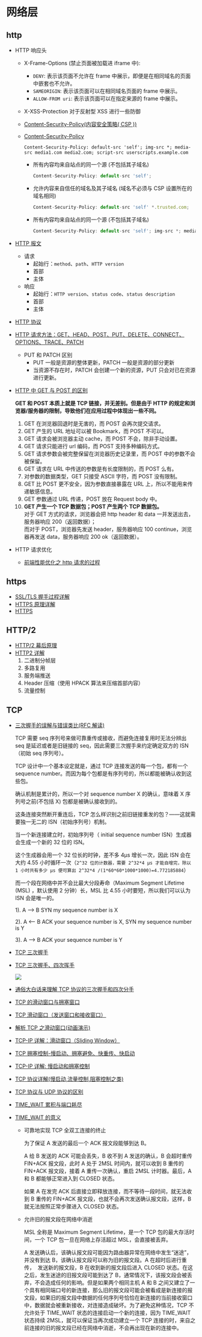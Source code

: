 # 网络层

## http

- HTTP 响应头

  - X-Frame-Options (禁止页面被加载进 iframe 中):
    - `DENY`: 表示该页面不允许在 frame 中展示，即便是在相同域名的页面中嵌套也不允许。
    - `SAMEORIGIN`: 表示该页面可以在相同域名页面的 frame 中展示。
    - `ALLOW-FROM uri`: 表示该页面可以在指定来源的 frame 中展示。
  - X-XSS-Protection 对于反射型 XSS 进行一些防御
  - [Content-Security-Policy(内容安全策略( CSP ))](https://developer.mozilla.org/zh-CN/docs/Web/HTTP/CSP)
  - [Content-Security-Policy](https://developer.mozilla.org/zh-CN/docs/Web/HTTP/Headers/Content-Security-Policy__by_cnvoid)

    `Content-Security-Policy: default-src 'self'; img-src *; media-src media1.com media2.com; script-src userscripts.example.com`

    - 所有内容均来自站点的同一个源 (不包括其子域名)

      ```js
      Content-Security-Policy: default-src 'self';
      ```

    - 允许内容来自信任的域名及其子域名 (域名不必须与 CSP 设置所在的域名相同)

      ```js
      Content-Security-Policy: default-src 'self' *.trusted.com;
      ```

    - 所有内容均来自站点的同一个源 (不包括其子域名)

      ```js
      Content-Security-Policy: default-src 'self'; img-src *; media-src media1.com media2.com; script-src userscripts.example.com;
      ```

- [HTTP 报文](https://www.cnblogs.com/klguang/p/4618526.html)
  - 请求
    - 起始行：`method`、`path`、`HTTP version`
    - 首部
    - 主体
  - 响应
    - 起始行：`HTTP version`、`status code`、`status description`
    - 首部
    - 主体
- [HTTP 协议](https://zhuanlan.zhihu.com/p/24913080)
- [HTTP 请求方法：GET、HEAD、POST、PUT、DELETE、CONNECT、OPTIONS、TRACE、PATCH](https://itbilu.com/other/relate/EkwKysXIl.html)
  - PUT 和 PATCH 区别
    - PUT 一般是资源的整体更新，PATCH 一般是资源的部分更新
    - 当资源不存在时，PATCH 会创建一个新的资源，PUT 只会对已在资源进行更新。
- [HTTP 中 GET 与 POST 的区别](https://mp.weixin.qq.com/s?__biz=MzI3NzIzMzg3Mw==&mid=100000054&idx=1&sn=71f6c214f3833d9ca20b9f7dcd9d33e4)

  **GET 和 POST 本质上就是 TCP 链接，并无差别。但是由于 HTTP 的规定和浏览器/服务器的限制，导致他们在应用过程中体现出一些不同。**

  1. GET 在浏览器回退时是无害的，而 POST 会再次提交请求。
  2. GET 产生的 URL 地址可以被 Bookmark，而 POST 不可以。
  3. GET 请求会被浏览器主动 cache，而 POST 不会，除非手动设置。
  4. GET 请求只能进行 url 编码，而 POST 支持多种编码方式。
  5. GET 请求参数会被完整保留在浏览器历史记录里，而 POST 中的参数不会被保留。
  6. GET 请求在 URL 中传送的参数是有长度限制的，而 POST 么有。
  7. 对参数的数据类型，GET 只接受 ASCII 字符，而 POST 没有限制。
  8. GET 比 POST 更不安全，因为参数直接暴露在 URL 上，所以不能用来传递敏感信息。
  9. GET 参数通过 URL 传递，POST 放在 Request body 中。
  10. **GET 产生一个 TCP 数据包；POST 产生两个 TCP 数据包。**  
      对于 GET 方式的请求，浏览器会把 http header 和 data 一并发送出去，服务器响应 200（返回数据）；  
      而对于 POST，浏览器先发送 header，服务器响应 100 continue，浏览器再发送 data，服务器响应 200 ok（返回数据）。

- HTTP 请求优化
  - [前端性能优化之 http 请求的过程](https://juejin.im/post/59f44c5ef265da4327177b98)

## https

- [SSL/TLS 握手过程详解](https://www.jianshu.com/p/7158568e4867)
- [HTTPS 原理详解](https://zhuanlan.zhihu.com/p/27395037)
- [HTTPS](https://zhuanlan.zhihu.com/p/24854237)

## HTTP/2

- [HTTP/2 幕后原理](https://www.ibm.com/developerworks/cn/web/wa-http2-under-the-hood/index.html)
- [HTTP2 详解](https://juejin.im/post/5b88a4f56fb9a01a0b31a67e)
  1. 二进制分帧层
  2. 多路复用
  3. 服务端推送
  4. Header 压缩（使用 HPACK 算法来压缩首部内容）
  5. 流量控制

## TCP

- [三次握手的误解与错误类比(RFC 解读)](https://yonghaowu.github.io/2019/01/11/http_rfc_handshake/)

  TCP 需要 seq 序列号来做可靠重传或接收，而避免连接复用时无法分辨出 seq 是延迟或者是旧链接的 seq，因此需要三次握手来约定确定双方的 ISN（初始 seq 序列号）。

  TCP 设计中一个基本设定就是，通过 TCP 连接发送的每一个包，都有一个 sequence number。而因为每个包都是有序列号的，所以都能被确认收到这些包。

  确认机制是累计的，所以一个对 sequence number X 的确认，意味着 X 序列号之前(不包括 X) 包都是被确认接收到的。

  这条连接突然断开重连后，TCP 怎么样识别之前旧链接重发的包？——这就需要独一无二的 ISN（初始序列号）机制。

  当一个新连接建立时，初始序列号（ initial sequence number ISN）生成器会生成一个新的 32 位的 ISN。

  这个生成器会用一个 32 位长的时钟，差不多 4µs 增长一次，因此 ISN 会在大约 4.55 小时循环一次（`2^32 位的计数器，需要 2^32*4 µs 才能自增完，除以 1 小时共有多少 µs 便可算出 2^32*4 /(1*60*60*1000*1000)=4.772185884`）

  而一个段在网络中并不会比最大分段寿命（Maximum Segment Lifetime (MSL) ，默认使用 2 分钟）长，MSL 比 4.55 小时要短，所以我们可以认为 ISN 会是唯一的。

  1). A –> B SYN my sequence number is X

  2). A <– B ACK your sequence number is X, SYN my sequence number is Y

  3). A –> B ACK your sequence number is Y

- [TCP 三次握手](https://www.zhihu.com/question/24853633/answer/115173386)
- [TCP 三次握手、四次挥手](https://zhuanlan.zhihu.com/p/35768805)

  ![](https://img-blog.csdn.net/20180720212258640?watermark/2/text/aHR0cHM6Ly9ibG9nLmNzZG4ubmV0L3FxXzM2MTMyMTI3/font/5a6L5L2T/fontsize/400/fill/I0JBQkFCMA==/dissolve/70)

- [通俗大白话来理解 TCP 协议的三次握手和四次分手](https://github.com/jawil/blog/issues/14)
- [TCP 的滑动窗口与拥塞窗口](https://blog.csdn.net/zhangdaisylove/article/details/47294315)
- [TCP 滑动窗口（发送窗口和接收窗口）](https://my.oschina.net/xinxingegeya/blog/485650)
- [解析 TCP 之滑动窗口(动画演示)](https://blog.csdn.net/yao5hed/article/details/81046945)
- [TCP-IP 详解：滑动窗口（Sliding Window）](https://blog.csdn.net/wdscq1234/article/details/52444277)
- [TCP 拥塞控制-慢启动、拥塞避免、快重传、快启动](https://blog.csdn.net/jtracydy/article/details/52366461)
- [TCP-IP 详解: 慢启动和拥塞控制](https://blog.csdn.net/wdscq1234/article/details/52517420)
- [TCP 协议详解(慢启动,流量控制,阻塞控制之类)](https://blog.csdn.net/rock_joker/article/details/76769404)
- [TCP 协议与 UDP 协议的区别](https://zhuanlan.zhihu.com/p/47064829)
- [TIME_WAIT 累积与端口耗尽](https://blog.csdn.net/u010585120/article/details/80826999)
- [TIME_WAIT 的意义](https://blog.csdn.net/qq_36132127/article/details/81138873)

  - 可靠地实现 TCP 全双工连接的终止

    为了保证 A 发送的最后一个 ACK 报文段能够到达 B。

    A 给 B 发送的 ACK 可能会丢失，B 收不到 A 发送的确认，B 会超时重传 FIN+ACK 报文段，此时 A 处于 2MSL 时间内，就可以收到 B 重传的 FIN+ACK 报文段，接着 A 重传一次确认，重启 2MSL 计时器。最后，A 和 B 都能够正常进入到 CLOSED 状态。

    如果 A 在发完 ACK 后直接立即释放连接，而不等待一段时间，就无法收到 B 重传的 FIN+ACK 报文段，也就不会再次发送确认报文段，这样，B 就无法按照正常步骤进入 CLOSED 状态。

  - 允许旧的报文段在网络中消逝

    MSL 全称是 Maximum Segment Lifetime，是一个 TCP 包的最大存活时间，一个 TCP 包一旦在网络上存活超过 MSL，会直接被丢弃。

    A 发送确认后，该确认报文段可能因为路由器异常在网络中发生“迷途”，并没有到达 B，该确认报文段可以称为旧的报文段。A 在超时后进行重传，  发送新的报文段，B 在收到新的报文段后进入 CLOSED 状态。在这之后，发生迷途的旧报文段可能到达了 B，通常情况下，该报文段会被丢弃，不会造成任何的影响。但是如果两个相同主机 A 和 B 之间又建立了一个具有相同端口号的新连接，那么旧的报文段可能会被看成是新连接的报文段，如果旧的报文段中数据的任何序列号恰恰在新连接的当前接收窗口中，数据就会被重新接收，对连接造成破坏。为了避免这种情况，TCP 不允许处于 TIME_WAIT 状态的连接启动一个新的连接，因为 TIME_WAIT 状态持续 2MSL，就可以保证当再次成功建立一个 TCP 连接的时，来自之前连接的旧的报文段已经在网络中消逝，不会再出现在新的连接中。
